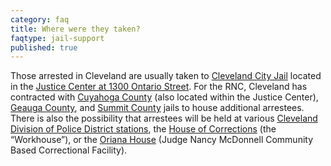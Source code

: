 ```yaml
---
category: faq
title: Where were they taken?
faqtype: jail-support
published: true
---
```

Those arrested in Cleveland are usually taken to [Cleveland City Jail](http://www.city.cleveland.oh.us/CityofCleveland/Home/Government/CityAgencies/PublicSafety/Corrections/Cleveland_City_Jail) located in the [Justice Center at 1300 Ontario Street](https://goo.gl/maps/uxca79TWK1n). For the RNC, Cleveland has contracted with [Cuyahoga County](http://sheriff.cuyahogacounty.us/en-US/Cuyahoga-County-Corrections-Center.aspx) (also located within the Justice Center), [Geauga County](http://www.sheriff.co.geauga.oh.us/Divisions/Corrections/Jail), and [Summit County](https://sheriff.summitoh.net/index.php/correctionsjail) jails to house additional arrestees. There is also the possibility that arrestees will be held at various [Cleveland Division of Police District stations](http://www.city.cleveland.oh.us/CityofCleveland/Home/Government/CityAgencies/PublicSafety/Police/Police_Districts), the [House of Corrections](http://www.city.cleveland.oh.us/CityofCleveland/Home/Government/CityAgencies/PublicSafety/Corrections/House_of_Correction) (the “Workhouse”), or the [Oriana House](http://www.orianahouse.org/about/locations.php) (Judge Nancy McDonnell Community Based Correctional Facility).
